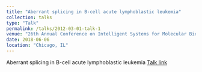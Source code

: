 ```yaml
---
title: "Aberrant splicing in B-cell acute lymphoblastic leukemia"
collection: talks
type: "Talk"
permalink: /talks/2012-03-01-talk-1
venue: "26th Annual Conference on Intelligent Systems for Molecular Biology"
date: 2018-06-06
location: "Chicago, IL"
---
```

Aberrant splicing in B-cell acute lymphoblastic leukemia
[Talk link](https://www.youtube.com/watch?v=MSAbt19Oc2E
)

